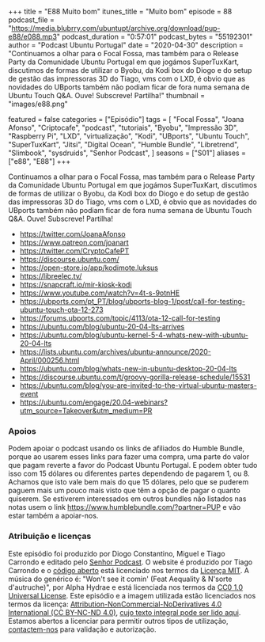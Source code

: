 +++
title = "E88 Muito bom"
itunes_title = "Muito bom"
episode = 88
podcast_file = "https://media.blubrry.com/ubuntupt/archive.org/download/pup-e88/e088.mp3"
podcast_duration = "0:57:01"
podcast_bytes = "55192301"
author = "Podcast Ubuntu Portugal"
date = "2020-04-30"
description = "Continuamos a olhar para o Focal Fossa, mas também para o Release Party da Comunidade Ubuntu Portugal em que jogámos SuperTuxKart, discutimos de formas de utilizar o Byobu, da Kodi box do Diogo e do setup de gestão das impressoras 3D do Tiago, vms com o LXD, é obvio que as novidades do UBports também não podiam ficar de fora numa semana de Ubuntu Touch Q&A. Ouve! Subscreve! Partilha!"
thumbnail = "images/e88.png"

featured = false
categories = ["Episódio"]
tags = [
  "Focal Fossa",
  "Joana Afonso",
  "Criptocafe",
  "podcast",
  "tutoriais",
  "Byobu",
  "Impressão 3D",
  "Raspberry Pi",
  "LXD",
  "virtualização",
  "Kodi",
  "UBports",
  "Ubuntu Touch",
  "SuperTuxKart",
  "Jitsi",
  "Digital Ocean",
  "Humble Bundle",
  "Libretrend",
  "Slimbook",
  "sysdruids",
  "Senhor Podcast",
]
seasons = ["S01"]
aliases = ["e88", "E88"]
+++

Continuamos a olhar para o Focal Fossa, mas também para o Release Party da Comunidade Ubuntu Portugal em que jogámos SuperTuxKart, discutimos de formas de utilizar o Byobu, da Kodi box do Diogo e do setup de gestão das impressoras 3D do Tiago, vms com o LXD, é obvio que as novidades do UBports também não podiam ficar de fora numa semana de Ubuntu Touch Q&A. Ouve! Subscreve! Partilha!

* https://twitter.com/JoanaAfonso
* https://www.patreon.com/joanart
* https://twitter.com/CryptoCafePT
* https://discourse.ubuntu.com/
* https://open-store.io/app/kodimote.luksus
* https://libreelec.tv/
* https://snapcraft.io/mir-kiosk-kodi
* https://www.youtube.com/watch?v=4t-s-9otnHE
* https://ubports.com/pt_PT/blog/ubports-blog-1/post/call-for-testing-ubuntu-touch-ota-12-273
* https://forums.ubports.com/topic/4113/ota-12-call-for-testing
* https://ubuntu.com/blog/ubuntu-20-04-lts-arrives
* https://ubuntu.com/blog/ubuntu-kernel-5-4-whats-new-with-ubuntu-20-04-lts
* https://lists.ubuntu.com/archives/ubuntu-announce/2020-April/000256.html
* https://ubuntu.com/blog/whats-new-in-ubuntu-desktop-20-04-lts
* https://discourse.ubuntu.com/t/groovy-gorilla-release-schedule/15531
* https://ubuntu.com/blog/you-are-invited-to-the-virtual-ubuntu-masters-event
* https://ubuntu.com/engage/20.04-webinars?utm_source=Takeover&utm_medium=PR


### Apoios
Podem apoiar o podcast usando os links de afiliados do Humble Bundle, porque ao usarem esses links para fazer uma compra, uma parte do valor que pagam reverte a favor do Podcast Ubuntu Portugal.
E podem obter tudo isso com 15 dólares ou diferentes partes dependendo de pagarem 1, ou 8.
Achamos que isto vale bem mais do que 15 dólares, pelo que se puderem paguem mais um pouco mais visto que têm a opção de pagar o quanto quiserem.
Se estiverem interessados em outros bundles não listados nas notas usem o link https://www.humblebundle.com/?partner=PUP e vão estar também a apoiar-nos.

### Atribuição e licenças
Este episódio foi produzido por Diogo Constantino, Miguel e Tiago Carrondo e editado pelo [Senhor Podcast](https://senhorpodcast.pt/).
O website é produzido por Tiago Carrondo e o [código aberto](https://gitlab.com/podcastubuntuportugal/website) está licenciado nos termos da [Licença MIT](https://gitlab.com/podcastubuntuportugal/website/main/LICENSE).
A música do genérico é: "Won't see it comin' (Feat Aequality & N'sorte d'autruche)", por Alpha Hydrae e está licenciada nos termos da [CC0 1.0 Universal License](https://creativecommons.org/publicdomain/zero/1.0/).
Este episódio e a imagem utilizada estão licenciados nos termos da licença: [Attribution-NonCommercial-NoDerivatives 4.0 International (CC BY-NC-ND 4.0)](https://creativecommons.org/licenses/by-nc-nd/4.0/), [cujo texto integral pode ser lido aqui](https://creativecommons.org/licenses/by-nc-nd/4.0/legalcode). Estamos abertos a licenciar para permitir outros tipos de utilização, [contactem-nos](https://podcastubuntuportugal.org/contactos) para validação e autorização.

